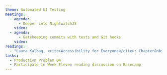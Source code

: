 ```yaml
---
theme: Automated UI Testing
meetings:
  - agenda:
      - Deeper into NightwatchJS
    video:
  - agenda:
      - Gatekeeping commits with tests and Git hooks
    video:
readings:
  - "Laura Kalbag, <cite>Accessibility for Everyone</cite>: Chapter&nbsp;6"
tasks:
  - Production Problem 04
  - Participate in Week Eleven reading discussion on Basecamp
---
```

